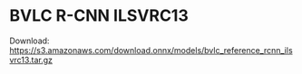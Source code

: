 # BVLC R-CNN ILSVRC13

Download: https://s3.amazonaws.com/download.onnx/models/bvlc_reference_rcnn_ilsvrc13.tar.gz

